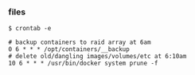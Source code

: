 ### files

`$ crontab -e`

    # backup containers to raid array at 6am
    0 6 * * * /opt/containers/__backup
    # delete old/dangling images/volumes/etc at 6:10am
    10 6 * * * /usr/bin/docker system prune -f
